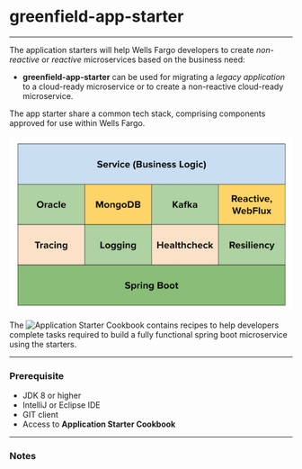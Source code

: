 
# **greenfield-app-starter**

---

The application starters will help Wells Fargo developers to create _non-reactive_ or _reactive_ microservices based on the business need:
- **greenfield-app-starter** can be used for migrating a _legacy application_ to a cloud-ready microservice or to create a non-reactive cloud-ready microservice.

The app starter share a common tech stack, comprising components approved for use within Wells Fargo.

![Application Tech Stack](./tech-stack.png)


The ![Application Starter Cookbook](https://cookbook.apps.cic-lmr-n-01.cf.wellsfargo.net) contains recipes to help developers complete tasks required to build a fully functional spring boot microservice using the starters.

---
### Prerequisite

- JDK 8 or higher
- IntelliJ or Eclipse IDE
- GIT client
- Access to **Application Starter Cookbook**

---
### Notes
